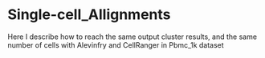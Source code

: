 # Single-cell_Allignments
Here I describe how to reach the same output cluster results, and the same number of cells with Alevinfry and CellRanger in Pbmc_1k dataset 
